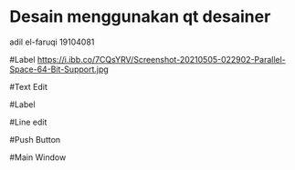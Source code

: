 # Desain menggunakan qt desainer

adil el-faruqi 19104081


#Label
https://i.ibb.co/7CQsYRV/Screenshot-20210505-022902-Parallel-Space-64-Bit-Support.jpg

#Text Edit


#Label


#Line edit


#Push Button


#Main Window
